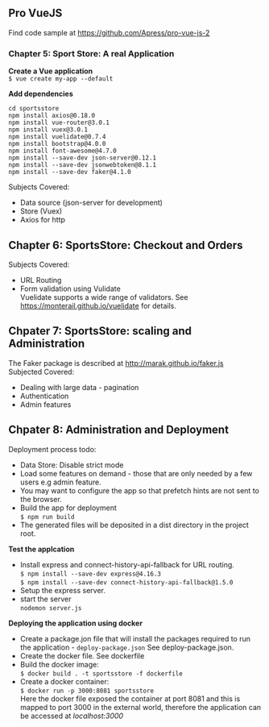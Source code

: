## Pro VueJS
Find code sample at https://github.com/Apress/pro-vue-js-2  
### Chapter 5: Sport Store: A real Application
__Create a Vue application__  
`$ vue create my-app --default`  

__Add dependencies__  
```
cd sportsstore
npm install axios@0.18.0
npm install vue-router@3.0.1
npm install vuex@3.0.1
npm install vuelidate@0.7.4
npm install bootstrap@4.0.0
npm install font-awesome@4.7.0
npm install --save-dev json-server@0.12.1
npm install --save-dev jsonwebtoken@8.1.1
npm install --save-dev faker@4.1.0
```
Subjects Covered:  
* Data source (json-server for development)  
* Store (Vuex)  
* Axios for http  


## Chapter 6: SportsStore: Checkout and Orders    
Subjects Covered:  
* URL Routing  
* Form validation using Vulidate  
Vuelidate supports a wide range of validators. See https://monterail.github.io/vuelidate for details.

## Chpater 7: SportsStore: scaling and Administration  
The Faker package is described at http://marak.github.io/faker.js  
Subjected Covered:  
* Dealing with large data - pagination
* Authentication
* Admin features

## Chpater 8: Administration and Deployment
Deployment process todo:
* Data Store: Disable strict mode
* Load some features on demand - those that are only needed by a few users e.g admin feature.
* You may want to configure the app so that prefetch hints are not sent to the browser.
* Build the app for deployment  
`$ npm run build`  
* The generated files will be deposited in a dist directory in the project root.

**Test the applcation**
* Install express and connect-history-api-fallback for URL routing.  
`$ npm install --save-dev express@4.16.3`   
`$ npm install --save-dev connect-history-api-fallback@1.5.0`
* Setup the express server.
* start the server  
`nodemon server.js`  

**Deploying the application using docker**  
* Create a package.jon file that will install the packages required to run the application - `deploy-package.json` See deploy-package.json.  
* Create the docker file. See dockerfile    
* Build the docker image:  
`$ docker build . -t sportsstore -f dockerfile`  
* Create a docker container:  
`$ docker run -p 3000:8081 sportsstore`  
Here the docker file exposed the container at port 8081 and this is mapped to port 3000 in the external world, therefore the application can be accessed at _localhost:3000_   
